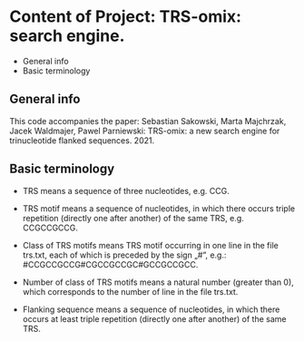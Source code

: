 # Content of Project: TRS-omix: search engine.
* General info
* Basic terminology


## General info
This code accompanies the paper:
Sebastian Sakowski, Marta Majchrzak, Jacek Waldmajer, Pawel Parniewski: TRS-omix: a new search engine for trinucleotide flanked sequences. 2021.

## Basic terminology

* TRS means a sequence of three nucleotides, e.g. CCG.

* TRS motif means a sequence of nucleotides, in which there occurs triple repetition (directly one after another) of the same TRS, e.g. CCGCCGCCG.

* Class of TRS motifs means TRS motif occurring in one line in the file trs.txt, each of which is preceded by the sign „#”, e.g.: #CCGCCGCCG#CGCCGCCGC#GCCGCCGCC.

* Number of class of TRS motifs means a natural number (greater than 0), which corresponds to the number of line in the file trs.txt.

* Flanking sequence means a sequence of nucleotides, in which there occurs at least triple repetition (directly one after another) of the same TRS.
